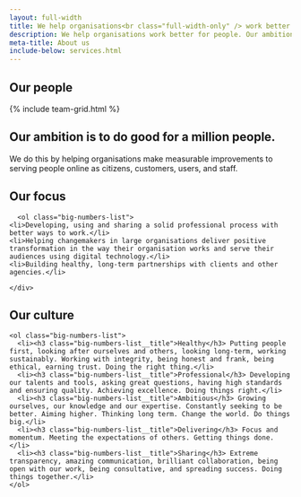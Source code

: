 ```yaml
---
layout: full-width
title: We help organisations<br class="full-width-only" /> work better for people
description: We help organisations work better for people. Our ambition is to do good for a million people.
meta-title: About us
include-below: services.html
---
```



<div class="content-container content-container--bottom content-container--top">
  <h2 class="site-heading">Our people</h2>
  {% include team-grid.html %}

</div>

<div class="content-container content-container--wide content-container--bottom">
  <h2 class="sub-heading sub-heading--centered">Our ambition is to do good for a million people.</h2>

  <p class="intro-copy spacing-top intro-copy--max-width intro-copy--centered">We do this by helping organisations make measurable improvements to serving people online as citizens, customers, users, and staff.</p>

</div>

<div class="cheese-wedge cheese-wedge--rajah cheese-wedge--align-left">
  <div class="cheese-wedge__inner">
    <div class="cheese-wedge__copy">
      <h2 class="site-heading">Our focus</h2>

      <ol class="big-numbers-list">
    <li>Developing, using and sharing a solid professional process with better ways to work.</li>
    <li>Helping changemakers in large organisations deliver positive transformation in the way their organisation works and serve their audiences using digital technology.</li>
    <li>Building healthy, long-term partnerships with clients and other agencies.</li>
  </ol>

    </div>
  </div>
</div>

<div class="cheese-wedge cheese-wedge--aquamarine cheese-wedge--right">
  <div class="cheese-wedge__inner">
  <div class="cheese-wedge__copy">
    <h2 class="site-heading">Our culture</h2>

    <ol class="big-numbers-list">
      <li><h3 class="big-numbers-list__title">Healthy</h3> Putting people first, looking after ourselves and others, looking long-term, working sustainably. Working with integrity, being honest and frank, being ethical, earning trust. Doing the right thing.</li>
      <li><h3 class="big-numbers-list__title">Professional</h3> Developing our talents and tools, asking great questions, having high standards and ensuring quality. Achieving excellence. Doing things right.</li>
      <li><h3 class="big-numbers-list__title">Ambitious</h3> Growing ourselves, our knowledge and our expertise. Constantly seeking to be better. Aiming higher. Thinking long term. Change the world. Do things big.</li>
      <li><h3 class="big-numbers-list__title">Delivering</h3> Focus and momentum. Meeting the expectations of others. Getting things done.</li>
      <li><h3 class="big-numbers-list__title">Sharing</h3> Extreme transparency, amazing communication, brilliant collaboration, being open with our work, being consultative, and spreading success. Doing things together.</li>
    </ol>
  </div>
  </div>
</div>

